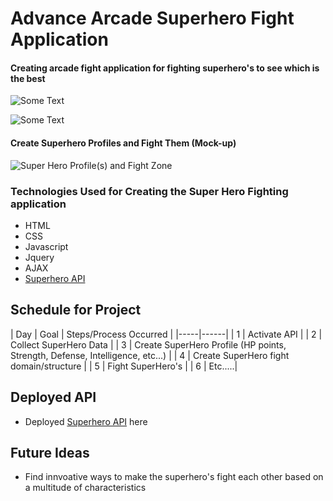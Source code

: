 # Advance Arcade Superhero Fight Application

#### Creating arcade fight application for fighting superhero's to see which is the best

![Some Text](https://cdn.vox-cdn.com/thumbor/lW1IX2LWRaYqjk27RJ3Q0-XW3cE=/180x0:2610x1620/1280x854/cdn.vox-cdn.com/uploads/chorus_image/image/49190951/Marvel_Civil_War_Sides.0.0.jpg)

![Some Text](https://cdn1.vox-cdn.com/uploads/chorus_asset/file/6260457/MarvelCivilWar.0.jpg)

#### Create Superhero Profiles and Fight Them (Mock-up)

![Super Hero Profile(s) and Fight Zone](https://i.imgur.com/LSTTmmR.png)

### Technologies Used for Creating the Super Hero Fighting application 
- HTML
- CSS
- Javascript
- Jquery
- AJAX
- [Superhero API](https://superheroapi.com/)


## Schedule for Project
| Day | Goal | Steps/Process Occurred |
|-----|------|
| 1 | Activate API |
| 2 | Collect SuperHero Data |
| 3 | Create SuperHero Profile (HP points, Strength, Defense, Intelligence, etc...) |
| 4 | Create SuperHero fight domain/structure |
| 5 | Fight SuperHero's |
| 6 | Etc.....|


## Deployed API
*   Deployed [Superhero API](125347296980189) here

## Future Ideas
* Find innvoative ways to make the superhero's fight each other based on a multitude of characteristics